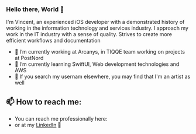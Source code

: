 ### Hello there, World 👋

I'm Vincent, an experienced iOS developer with a demonstrated history of working in the information technology and services industry.
I approach my work in the IT industry with a sense of quality. Strives to create more efficient workflows and documentation

- 🔭 I’m currently working at Arcanys, in TIQQE team working on projects at PostNord
- 🌱 I’m currently learning SwiftUI, Web development technologies and AWS
- 📝 If you search my usernam elsewhere, you may find that I'm an artist as well

## 📫 How to reach me:
- You can reach me professionally here:
- or at my [LinkedIn](https://www.linkedin.com/in/vincentbacalso/) 💬
